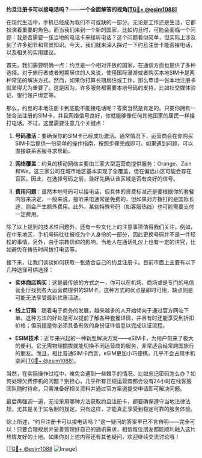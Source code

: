**约旦注册卡可以接电话吗？——一个全面解答的视角[[TG💪+ @esim1088](https://t.me/s/esim1088)]**

在现代生活中，手机已经成为我们不可或缺的一部分。无论是工作还是生活，它都扮演着重要的角色。而当我们来到一个新的国家，比如约旦时，可能会面临一个问题：我是否需要一张当地的电话卡来接听电话？这个问题看似简单，但实际上涉及到了许多细节和背景知识。今天，我们就来深入探讨一下约旦注册卡能否接电话，以及相关的实用建议。

首先，我们需要明确一点：约旦是一个相对开放的国家，在通信方面也提供了多种选择。对于旅行者或者短期居住的人来说，使用国际漫游或者购买本地SIM卡是两种常见的解决方式。然而，如果你打算长期居住或工作，那么申请一张本地注册卡就显得尤为重要了。这是因为，许多服务都需要本地号码的支持，比如社交媒体验证、银行账户绑定等。

那么，约旦的本地注册卡到底能不能接电话呢？答案当然是肯定的。只要你拥有一张合法注册的SIM卡，并且网络信号良好，你就能够像任何其他国家的居民一样接打电话。不过，这里需要注意几个关键点：

1. **号码激活**：要确保你的SIM卡已经成功激活。通常情况下，运营商会在你购买SIM卡后提供一份简单的操作指南，按照步骤完成即可。如果遇到问题，可以直接联系客服寻求帮助。

2. **网络覆盖**：约旦的移动网络主要由三家大型运营商提供服务：Orange、Zain和We。这三家公司在城市地区基本实现了全覆盖，但在偏远山区可能会存在盲区。因此，在选择号码之前，最好先确认该区域是否有良好的信号。

3. **费用问题**：虽然本地号码可以接电话，但具体的资费标准还是要根据你的套餐内容来决定。一般来说，接听来电通常是免费的，但如果对方拨打的是国际长途，则会产生额外费用。此外，某些特殊号码（如客服热线）也可能需要支付一定费用。

除了以上提到的技术性问题外，还有一些文化上的注意事项值得我们关注。例如，在中东地区，手机号码往往被视为个人身份的一部分，因此更换号码并不是一件轻松的事情。另外，由于宗教信仰的影响，当地人在通话礼仪上也有一定的讲究，比如避免在祷告时间拨打电话等。

接下来，让我们谈谈如何获取一张适合自己的约旦注册卡。目前市面上主要有以下几种途径可供选择：

- **实体商店购买**：这是最传统的方式之一，你可以在机场、商场或是专门的电信营业厅找到各大运营商提供的SIM卡。这种方式的优点是即时可用，缺点则是可能无法享受最新优惠活动。
  
- **线上订购**：随着电子商务的发展，越来越多的人开始倾向于通过官方网站下单。这种方法的好处是可以提前了解各种套餐详情，并且有时还能享受到折扣价格；但前提是你必须具备有效的身份证件信息以完成认证流程。

- **ESIM技术**：近年来兴起的一种新型解决方案——eSIM卡，为用户带来了极大的便利。它无需物理插拔就能切换不同运营商的服务，非常适合经常跨国旅行的朋友。而且，相比普通SIM卡而言，eSIM更加小巧便携，几乎不会占用手机空间[[TG💪+ @esim1088](https://t.me/s/esim1088)]。

当然，在实际操作过程中，难免会遇到一些棘手的情况。比如忘记密码怎么办？如何处理欠费停机的问题？别担心，几乎所有正规运营商都会设有24小时在线客服团队随时待命，只需准备好相关资料并通过官方渠道提交申请即可解决问题。

最后再强调一遍，无论采用哪种方法获取约旦注册卡，都要确保遵守当地法律法规，尤其是关于实名制的规定。只有这样，才能真正享受到稳定可靠的服务体验。

综上所述，“约旦注册卡可以接电话吗？”这一疑问的答案早已不言自明——完全可以！只要合理规划并妥善管理好自己的通讯需求，相信每位朋友都能顺利融入这片热情友好的土地。如果你对上述内容还有其他疑问，欢迎继续交流讨论哦！

[[TG💪+ @esim1088](https://t.me/s/esim1088) ![Image](https://i.postimg.cc/4NQfJmqS/Snipaste-2025-05-13-00-14-12.png)]